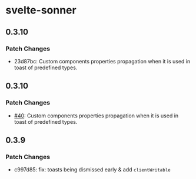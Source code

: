 # svelte-sonner

## 0.3.10

### Patch Changes

-   23d87bc: Custom components properties propagation when it is used in toast of predefined types.

## 0.3.10

### Patch Changes

-   [#40](https://github.com/wobsoriano/svelte-sonner/pull/40): Custom components properties propagation when it is used in toast of predefined types.

## 0.3.9

### Patch Changes

-   c997d85: fix: toasts being dismissed early & add `clientWritable`
